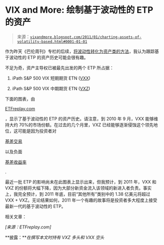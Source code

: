 <!--yml

类别：未分类

日期：2024-05-18 16:54:11

-->

# VIX and More: 绘制基于波动性的 ETP 的资产

> 来源：[`vixandmore.blogspot.com/2011/01/charting-assets-of-volatility-based.html#0001-01-01`](http://vixandmore.blogspot.com/2011/01/charting-assets-of-volatility-based.html#0001-01-01)

作为昨天《巴伦周刊》专栏的后续，[将波动性转化为资产类的方法](http://online.barrons.com/article/SB50001424052970204201404576077942647562616.html?mod=BOL_hps_dc)，我认为跟踪基于波动性的 ETP 的资产历史可能会很有趣。

不足为奇，资产主导权已被最先出发的两个 ETP 所占据：

1.  iPath S&P 500 VIX 短期期货 ETN ([VXX](http://vixandmore.blogspot.com/search/label/VXX))

1.  iPath S&P 500 VIX 中期期货 ETN ([VXZ](http://vixandmore.blogspot.com/search/label/VXZ))

下面的图表，由

[ETFreplay.com](http://etfreplay.com/)

，显示了基于波动性的 ETP 的资产历史。请注意，到 2010 年 9 月，VXX 能够维持大约 70%的市场份额。在过去的几个月里，VXZ 已经能够逐渐侵蚀这个领先地位，这可能是因为投资者对

[基差交易](http://vixandmore.blogspot.com/search/label/contango)

以及负面

[基差收益率](http://vixandmore.blogspot.com/search/label/roll%20yield)

.

最近一批 ETP 的影响尚未在此图表上显示出来，但我预计，到 2011 年，VXX 和 VXZ 的份额将大幅下降，因为大部分新资金流入该领域的新进入者负责。事实上，我完全预计，到 2011 年底，目前“其他所有”类别中的 1.38 亿美元将超过 VXX + VXZ。无论结果如何，2011 年一个有趣的故事将是投资者多大程度上接受最新一代的基于波动性的 ETP。

相关文章：

*[来源：ETFreplay.com]*

**披露：***在撰写本文时持有 VXZ 多头和 VXX 空头*
